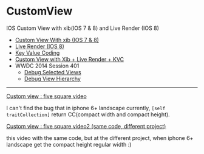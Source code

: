 CustomView
==========

IOS Custom View with xib(IOS 7 &amp; 8) and Live Render (IOS 8)

 * [Custom View With xib (IOS 7 &amp; 8)](CustomView.md)
 * [Live Render (IOS 8)](LiveRender.md)
 * [Key Value Coding](KVC.md)
 * [Custom View with Xib + Live Render + KVC](CustomView_LiveRender_KVC.md)
 * WWDC 2014 Session 401
    * [Debug Selected Views](WWDC_2014_Session_401.md/#debugSelectedViews)
    * [Debug View Hierarchy](WWDC_2014_Session_401.md/#debugViewHierarchy)

---

[Custom view : five square video](https://www.youtube.com/watch?v=eGLmXXHi3as)

I can't find the bug that in iphone 6+ landscape currently, `[self traitCollection]` return  CC(compact width and compact height).

[Custom view : five square video2 (same code, different project)](http://youtu.be/4pfZzuq-TOU)

this video with the same code, but at the different project, when iphone 6+ landscape get the compact height regular width :)